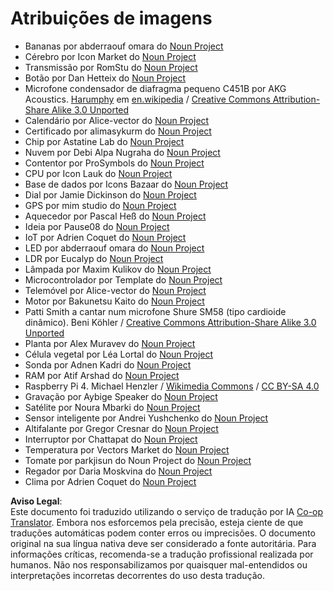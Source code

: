 <!--
CO_OP_TRANSLATOR_METADATA:
{
  "original_hash": "4506d33bbda7acc0ab20980172687090",
  "translation_date": "2025-08-25T20:35:02+00:00",
  "source_file": "attributions.md",
  "language_code": "pt"
}
-->
# Atribuições de imagens

* Bananas por abderraouf omara do [Noun Project](https://thenounproject.com)  
* Cérebro por Icon Market do [Noun Project](https://thenounproject.com)  
* Transmissão por RomStu do [Noun Project](https://thenounproject.com)  
* Botão por Dan Hetteix do [Noun Project](https://thenounproject.com)  
* Microfone condensador de diafragma pequeno C451B por AKG Acoustics. [Harumphy](https://en.wikipedia.org/wiki/User:Harumphy) em [en.wikipedia](https://en.wikipedia.org/) / [Creative Commons Attribution-Share Alike 3.0 Unported](https://creativecommons.org/licenses/by-sa/3.0/deed.en)  
* Calendário por Alice-vector do [Noun Project](https://thenounproject.com)  
* Certificado por alimasykurm do [Noun Project](https://thenounproject.com)  
* Chip por Astatine Lab do [Noun Project](https://thenounproject.com)  
* Nuvem por Debi Alpa Nugraha do [Noun Project](https://thenounproject.com)  
* Contentor por ProSymbols do [Noun Project](https://thenounproject.com)  
* CPU por Icon Lauk do [Noun Project](https://thenounproject.com)  
* Base de dados por Icons Bazaar do [Noun Project](https://thenounproject.com)  
* Dial por Jamie Dickinson do [Noun Project](https://thenounproject.com)  
* GPS por mim studio do [Noun Project](https://thenounproject.com)  
* Aquecedor por Pascal Heß do [Noun Project](https://thenounproject.com)  
* Ideia por Pause08 do [Noun Project](https://thenounproject.com)  
* IoT por Adrien Coquet do [Noun Project](https://thenounproject.com)  
* LED por abderraouf omara do [Noun Project](https://thenounproject.com)  
* LDR por Eucalyp do [Noun Project](https://thenounproject.com)  
* Lâmpada por Maxim Kulikov do [Noun Project](https://thenounproject.com)  
* Microcontrolador por Template do [Noun Project](https://thenounproject.com)  
* Telemóvel por Alice-vector do [Noun Project](https://thenounproject.com)  
* Motor por Bakunetsu Kaito do [Noun Project](https://thenounproject.com)  
* Patti Smith a cantar num microfone Shure SM58 (tipo cardioide dinâmico). Beni Köhler / [Creative Commons Attribution-Share Alike 3.0 Unported](https://creativecommons.org/licenses/by-sa/3.0/deed.en)  
* Planta por Alex Muravev do [Noun Project](https://thenounproject.com)  
* Célula vegetal por Léa Lortal do [Noun Project](https://thenounproject.com)  
* Sonda por Adnen Kadri do [Noun Project](https://thenounproject.com)  
* RAM por Atif Arshad do [Noun Project](https://thenounproject.com)  
* Raspberry Pi 4. Michael Henzler / [Wikimedia Commons](https://commons.wikimedia.org/wiki/Main_Page) / [CC BY-SA 4.0](https://creativecommons.org/licenses/by-sa/4.0/)  
* Gravação por Aybige Speaker do [Noun Project](https://thenounproject.com)  
* Satélite por Noura Mbarki do [Noun Project](https://thenounproject.com)  
* Sensor inteligente por Andrei Yushchenko do [Noun Project](https://thenounproject.com)  
* Altifalante por Gregor Cresnar do [Noun Project](https://thenounproject.com)  
* Interruptor por Chattapat do [Noun Project](https://thenounproject.com)  
* Temperatura por Vectors Market do [Noun Project](https://thenounproject.com)  
* Tomate por parkjisun do Noun Project do [Noun Project](https://thenounproject.com)  
* Regador por Daria Moskvina do [Noun Project](https://thenounproject.com)  
* Clima por Adrien Coquet do [Noun Project](https://thenounproject.com)  

**Aviso Legal**:  
Este documento foi traduzido utilizando o serviço de tradução por IA [Co-op Translator](https://github.com/Azure/co-op-translator). Embora nos esforcemos pela precisão, esteja ciente de que traduções automáticas podem conter erros ou imprecisões. O documento original na sua língua nativa deve ser considerado a fonte autoritária. Para informações críticas, recomenda-se a tradução profissional realizada por humanos. Não nos responsabilizamos por quaisquer mal-entendidos ou interpretações incorretas decorrentes do uso desta tradução.